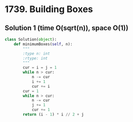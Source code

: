 # 1739. Building Boxes

## Solution 1 (time O(sqrt(n)), space O(1))

```python
class Solution(object):
    def minimumBoxes(self, n):
        """
        :type n: int
        :rtype: int
        """
        cur = i = j = 1
        while n > cur:
            n -= cur
            i += 1
            cur += i
        cur = 1
        while n > cur:
            n -= cur
            j += 1
            cur += 1
        return (i - 1) * i // 2 + j
```
